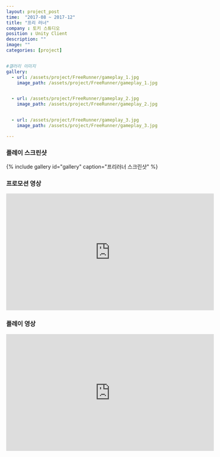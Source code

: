 ```yaml
---
layout: project_post
time:  "2017-08 ~ 2017-12"
title: "프리 러너"
company : 토키 스튜디오
position : Unity Client
description: ""
image: ""
categories: [project]


#갤러리 이미지
gallery:
  - url: /assets/project/FreeRunner/gameplay_1.jpg
    image_path: /assets/project/FreeRunner/gameplay_1.jpg


  - url: /assets/project/FreeRunner/gameplay_2.jpg
    image_path: /assets/project/FreeRunner/gameplay_2.jpg


  - url: /assets/project/FreeRunner/gameplay_3.jpg
    image_path: /assets/project/FreeRunner/gameplay_3.jpg

---
```


### 플레이 스크린샷
{% include gallery id="gallery" caption="프리러너 스크린샷" %}

### 프로모션 영상
<iframe width="560" height="315" src="https://www.youtube.com/embed/K0WWxq6mFWE" frameborder="0" allow="accelerometer; autoplay; encrypted-media; gyroscope; picture-in-picture" allowfullscreen></iframe>

### 플레이 영상
<iframe width="560" height="315" src="https://www.youtube.com/embed/YGzwfYL5XCA" frameborder="0" allow="accelerometer; autoplay; encrypted-media; gyroscope; picture-in-picture" allowfullscreen></iframe>
